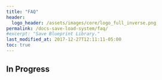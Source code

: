 ```yaml
---
title: "FAQ"
header:
  logo_header: /assets/images/core/logo_full_inverse.png
permalink: /docs-save-load-system/faq/
#excerpt: "Save Blueprint Library."
last_modified_at: 2017-12-27T12:11:11-05:00
toc: true
---
```


## In Progress